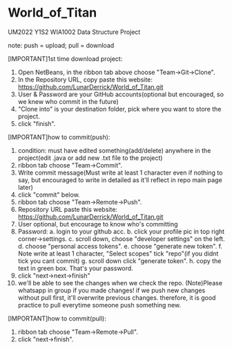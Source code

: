 # World_of_Titan
UM2022 Y1S2 WIA1002 Data Structure Project

note:
push = upload;
pull = download

[IMPORTANT]1st time download project:
1. Open NetBeans, in the ribbon tab above choose "Team->Git->Clone".
2. In the Repository URL, copy paste this website: https://github.com/LunarDerrick/World_of_Titan.git
3. User & Password are your GitHub accounts(optional but encouraged, so we knew who commit in the future)
4. "Clone into" is your destination folder, pick where you want to store the project.
5. click "finish".

[IMPORTANT]how to commit(push):
1. condition: must have edited something(add/delete) anywhere in the project(edit .java or add new .txt file to the project)
2. ribbon tab choose "Team->Commit".
3. Write commit message(Must write at least 1 character even if nothing to say, but encouraged to write in detailed as it'll reflect in repo main page later)
4. click "commit" below.
5. ribbon tab choose "Team->Remote->Push".
6. Repository URL paste this website: https://github.com/LunarDerrick/World_of_Titan.git
7. User optional, but encourage to know who's committing
8. Password:
a. login to your github acc.
b. click your profile pic in top right corner->settings.
c. scroll down, choose "developer settings" on the left.
d. choose "personal access tokens".
e. choose "generate new token".
f. Note write at least 1 character, "Select scopes" tick "repo"(if you didnt tick you cant commit)
g. scroll down click "generate token".
h. copy the text in green box. That's your password.
9. click "next->next->finish"
10. we'll be able to see the changes when we check the repo.
(Note)Please whatsapp in group if you made changes! if we push new changes without pull first, it'll overwrite previous changes. therefore, it is good practice to pull everytime someone push something new.

[IMPORTANT]how to commit(pull):
1. ribbon tab choose "Team->Remote->Pull".
2. click "next->finish".
